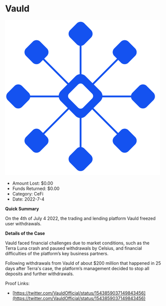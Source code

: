 # Vauld
![Vauld](/rektimages/Vauld.png)
- Amount Lost: $0.00
- Funds Returned: $0.00
- Category: CeFi
- Date: 2022-7-4

**Quick Summary**

On the 4th of July 4 2022, the trading and lending platform Vauld freezed user withdrawals. 

  


 **Details of the Case**

Vauld faced financial challenges due to market conditions, such as the Terra Luna crash and paused withdrawals by Celsius, and financial difficulties of the platform’s key business partners. 

Following withdrawals from Vauld of about $200 million that happened in 25 days after Terra's case, the platform’s management decided to stop all deposits and further withdrawals.


Proof Links:
- [https://twitter.com/VauldOfficial/status/1543859037149843456](https://twitter.com/VauldOfficial/status/1543859037149843456)


